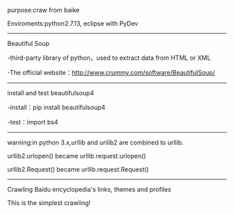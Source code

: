 purpose:craw from baike

Enviroments:python2.7.13,   eclipse with PyDev

---------------------------------------------------------------
Beautiful Soup

-third-party library of python，used to extract data from HTML or XML

-The official website：http://www.crummy.com/software/BeautifulSoup/

---------------------------------------------------------------
install and test beautifulsoup4

-install：pip install beautifulsoup4

-test：import bs4

---------------------------------------------------------------
warning:in python 3.x,urllib and urilib2 are combined to urllib.

urllib2.urlopen() became urllib.request.urlopen()

urllib2.Request() became urllib.request.Request()

---------------------------------------------------------------

Crawling Baidu encyclopedia's links, themes and profiles

This is the simplest crawling!
